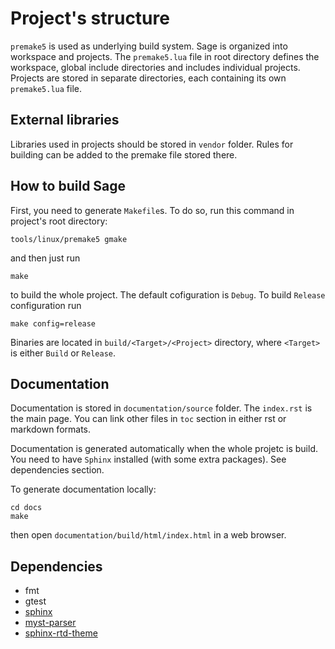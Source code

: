 # Project's structure

`premake5` is used as underlying build system.
Sage is organized into workspace and projects. The `premake5.lua` file in root
directory defines the workspace, global include directories and includes
individual projects. Projects are stored in separate directories, each
containing its own `premake5.lua` file.

## External libraries

Libraries used in projects should be stored in `vendor` folder. Rules for
building can be added to the premake file stored there.

## How to build Sage

First, you need to generate `Makefile`s. To do so, run this command in project's root directory:

```
tools/linux/premake5 gmake
```

and then just run

```
make
```

to build the whole project. The default cofiguration is `Debug`. To build
`Release` configuration run

```
make config=release
```

Binaries are located in `build/<Target>/<Project>` directory, where `<Target>`
is either `Build` or `Release`.

## Documentation

Documentation is stored in `documentation/source` folder. The `index.rst` is the main
page. You can link other files in `toc` section in either rst or markdown
formats.

Documentation is generated automatically when the whole projetc is build. You
need to have `Sphinx` installed (with some extra packages). See dependencies
section.

To generate documentation locally:

```
cd docs
make
```
then open `documentation/build/html/index.html` in a web browser.

## Dependencies

* fmt
* gtest
* [sphinx](https://www.sphinx-doc.org/)
* [myst-parser](https://www.sphinx-doc.org/en/master/usage/markdown.htm)
* [sphinx-rtd-theme](https://sphinx-themes.org/sample-sites/sphinx-rtd-theme/)



